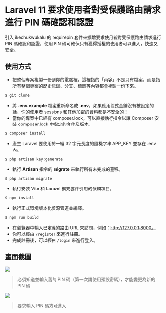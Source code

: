 # Laravel 11 要求使用者對受保護路由請求進行 PIN 碼確認和認證

引入 ikechukwukalu 的 requirepin 套件來擴增要求使用者對受保護路由請求進行 PIN 碼確認和認證，使用 PIN 碼可確保只有獲得授權的使用者可以進入，快速又安全。

## 使用方式
- 把整個專案複製一份到你的電腦裡，這裡指的「內容」不是只有檔案，而是指所有整個專案的歷史紀錄、分支、標籤等內容都會複製一份下來。
```sh
$ git clone
```
- 將 __.env.example__ 檔案重新命名成 __.env__，如果應用程式金鑰沒有被設定的話，你的使用者 sessions 和其他加密的資料都是不安全的！
- 當你的專案中已經有 composer.lock，可以直接執行指令以讓 Composer 安裝 composer.lock 中指定的套件及版本。
```sh
$ composer install
```
- 產生 Laravel 要使用的一組 32 字元長度的隨機字串 APP_KEY 並存在 .env 內。
```sh
$ php artisan key:generate
```
- 執行 __Artisan__ 指令的 __migrate__ 來執行所有未完成的遷移。
```sh
$ php artisan migrate
```
- 執行安裝 Vite 和 Laravel 擴充套件引用的依賴項目。
```sh
$ npm install
```
- 執行正式環境版本化資源管道並編譯。
```sh
$ npm run build
```
- 在瀏覽器中輸入已定義的路由 URL 來訪問，例如：http://127.0.0.1:8000。
- 你可以經由 `/register` 來進行註冊。
- 完成註冊後，可以經由 `/login` 來進行登入。

## 畫面截圖
![](https://i.imgur.com/8M15jVE.png)
> 必須知道並輸入舊的 PIN 碼（第一次請使用預設密碼），才能變更為新的 PIN 碼

![](https://i.imgur.com/ZwI13on.png)
> 要求輸入 PIN 碼方可進入
